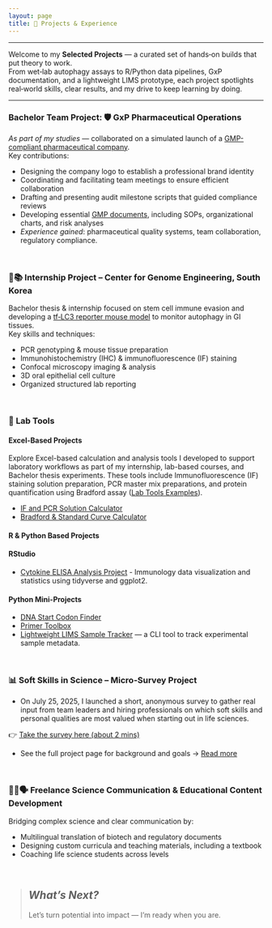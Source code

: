 ```yaml
---
layout: page
title: 🚀 Projects & Experience
---
```

---

Welcome to my **Selected Projects** — a curated set of hands‑on builds that put theory to work.  
From wet‑lab autophagy assays to R/Python data pipelines, GxP documentation, and a lightweight LIMS prototype, each project spotlights real‑world skills, clear results, and my drive to keep learning by doing.

---

### Bachelor Team Project: 🛡️ GxP Pharmaceutical Operations  

_As part of my studies_ — collaborated on a simulated launch of a [GMP-compliant pharmaceutical company](/assets/Variae.png).  
Key contributions:  

- Designing the company logo to establish a professional brand identity
- Coordinating and facilitating team meetings to ensure efficient collaboration
- Drafting and presenting audit milestone scripts that guided compliance reviews
- Developing essential  [GMP documents](/assets/SOP.png), including SOPs, organizational charts, and risk analyses
- _Experience gained_: pharmaceutical quality systems, team collaboration, regulatory compliance.

<br>

### 🧬📚 Internship Project – Center for Genome Engineering, South Korea  

Bachelor thesis & internship focused on stem cell immune evasion and developing a [tf‑LC3 reporter mouse model](/assets/tf-LC3.png) to monitor autophagy in GI tissues.  
Key skills and techniques:  
- PCR genotyping & mouse tissue preparation  
- Immunohistochemistry (IHC) & immunofluorescence (IF) staining  
- Confocal microscopy imaging & analysis  
- 3D oral epithelial cell culture  
- Organized structured lab reporting

<br>

### 🧪 Lab Tools 
  
#### Excel-Based Projects

Explore Excel-based calculation and analysis tools I developed to support laboratory workflows as part of my internship, lab-based courses, and Bachelor thesis experiments. These tools include Immunofluorescence (IF) staining solution preparation, PCR master mix preparations, and protein quantification using Bradford assay ([Lab Tools Examples](https://dkMarina.github.io/assets/Lab_Tools/)).

- [IF and PCR Solution Calculator](./assets/Lab_Tools/IF_and_PCR_Solution_Tools.xlsx)
- [Bradford & Standard Curve Calculator](./assets/Lab_Tools/Bradford_and_StandardCurve_Calculators.xlsx)


#### R & Python Based Projects

#### RStudio  
- [Cytokine ELISA Analysis Project](https://github.com/dkMarina/Cytokine_ELISA_analysis) - Immunology data visualization and statistics using tidyverse and ggplot2.

#### Python Mini-Projects  
- [DNA Start Codon Finder](https://github.com/dkMarina/start_codon_search)
- [Primer Toolbox](https://github.com/dkMarina/primer_toolbox) 
- [Lightweight LIMS Sample Tracker](https://github.com/dkMarina/lims_sample_tracker) — a CLI tool to track experimental sample metadata.

<br>

### 📊 Soft Skills in Science – Micro-Survey Project

- On July 25, 2025, I launched a short, anonymous survey to gather real input from team leaders and hiring professionals on which soft skills and personal qualities are most valued when starting out in life sciences.

👉 [Take the survey here (about 2 mins)](https://lnkd.in/dCs4Bej8)

- See the full project page for background and goals → [Read more](soft_skills_survey.md)  
<br>

### 🧑‍💻🗣️ Freelance Science Communication & Educational Content Development  

Bridging complex science and clear communication by:  
- Multilingual translation of biotech and regulatory documents  
- Designing custom curricula and teaching materials, including a textbook  
- Coaching life science students across levels
<br>

> ## _What’s Next?_  
> Let’s turn potential into impact — I’m ready when you are.
